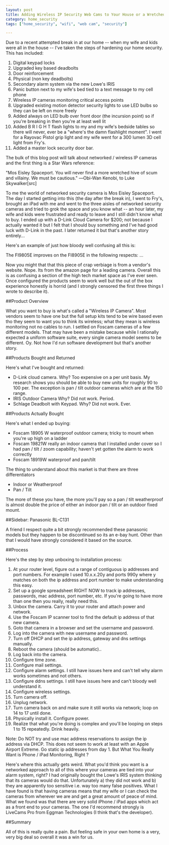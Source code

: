 ```yaml
---
layout: post
title: Adding Wireless IP Security Web Cams to Your House or a Wretched Hive of Scum and Villany
category: home_security
tags: ["home_security", "wifi", "web cam", "security"]

---
```

Due to a recent attempted break in at our home -- when my wife and kids were all in the house -- I've taken the steps of hardening our home security.  This has included:

1. Digital keypad locks
2. Upgraded key based deadbolts
3. Door reinforcement 
4. Physical (non key deadbolts)
5. Secondary alarm system via the new Lowe's IRIS
6. Panic button next to my wife's bed tied to a text message to my cell phone
7. Wireless IP cameras monitoring critical access points
8. Upgraded existing motion detector security lights to use LED bulbs so they can be left on more freely
9. Added always on LED bulb over front door (the incursion point) so if you're breaking in then you're at least well lit
10. Added B R I G H T flash lights to my and my wife's bedside tables so there will never, ever be a "where's the damn flashlight moment".  I went for a Rayovac Pistol grip light and my wife went for a 300 lumen 3D cell light from Fry's.
11. Added a master lock security door bar.

The bulk of this blog post will talk about networked / wireless IP cameras and the first thing is a Star Wars reference: 

"Mos Eisley Spaceport. You will never find a more wretched hive of scum and villainy. We must be cautious."
―Obi-Wan Kenobi, to Luke Skywalker[src]

To me the world of networked security camera is Mos Eisley Spaceport.  The day I started getting into this (the day after the break in), I went to Fry's, brought an iPad with me and went to the three aisles of networked security cameras and tried to grok the space and you know what -- an hour later, my wife and kids were frustrated and ready to leave and I still didn't know what to buy.  I ended up with a D-Link Cloud Camera for $200; not because I actually wanted it but I felt that I should buy something and I've had good luck with D-Link in the past.  I later returned it but that's another story entirely...

Here's an example of just how bloody well confusing all this is:

The FI9805E improves on the FI8905E in the following respects: ...

Now you might that that this piece of crap verbiage is from a vendor's website.  Nope.  Its from the amazon page for a leading camera.  Overall this is as confusing a section of the high tech market space as I've ever seen.  Once configured the products seem to work well but the out of the box experience honestly is horrid (and I strongly censored the first three things I wrote to describe it).

##Product Overview

What you want to buy is what's called a "Wireless IP Camera".  Most vendors seem to have one but the full setup kits tend to be wire based even tho they seem to want you to think its wireless; what they mean is wireless monitoring not no cables to run.  I settled on Foscam cameras of a few different models.   That may have been a mistake because while I rationally expected a uniform software suite, every single camera model seems to be different.  Oy.  Not how I'd run software development but that's another story.

##Products Bought and Returned

Here's what I've bought and returned:

* D-Link cloud camera.  Why?  Too expensive on a per unit basis.  My research shows you should be able to buy new units for roughly 90 to 100 per.  The exception is pan / tilt outdoor cameras which are at the 150 range.
* IRIS Outdoor Camera  Why?  Did not work.  Period.  
* Schlage Deadbolt with Keypad.  Why?  Did not work.  Ever.

##Products Actually Bought

Here's what I ended up buying:

* Foscam 18905 W waterproof outdoor camera; tricky to mount when you're up high on a ladder
* Foscam 19821W really an indoor camera that I installed under cover so I had pan / tilt / zoom capability; haven't yet gotten the alarm to work correctly
* Foscam 18919W waterproof and pan/tilt

The thing to understand about this market is that there are three differentiators

* Indoor or Weatherproof
* Pan / Tilt

The more of these you have, the more you'll pay so a pan / tilt weatherproof is almost double the price of either an indoor pan / tilt or an outdoor fixed mount.

##Sidebar: Panasonic BL-C131

A friend I respect quite a bit strongly recommended these panasonic models but they happen to be discontinued so its an e-bay hunt.  Other than that I would have strongly considered it based on the source.

##Process

Here's the step by step unboxing to installation process:

1.  At your router level, figure out a range of contiguous ip addresses and port numbers.  For example I used 10.x.x.20y and ports 990y where y matches on both the ip address and port number to make understanding this easy.
2.  Set up a google spreadsheet RIGHT NOW to track ip addresses, passwords, mac address, port number, etc.  If you're going to have more than one then you really, really need this.
3.  Unbox the camera.  Carry it to your router and attach power and network.
4.  Use the Foscam IP scanner tool to find the default ip address of that new camera.
5. Goto that camera in a browser and set the username and password.
6. Log into the camera with new username and password.
7. Turn off DHCP and set the ip address, gateway and dns settings manually.
8. Reboot the camera (should be automatic)..
9. Log back into the camera.
10. Configure time zone.
11. Configure mail settings.
12. Configure alarm settings.  I still have issues here and can't tell why alarm works sometimes and not others.
13. Configure ddns settings.  I still have issues here and can't bloody well understand it.
14. Configure wireless settings.
15. Turn camera off.
16. Unplug network.
17. Turn camera back on and make sure it still works via network; loop on 14 to 17 until done.
18. Physically install it.  Configure power.
19. Realize that what you're doing is complex and you'll be looping on steps 1 to 15 repeatedly.  Drink heavily.

Note: Do NOT try and use mac address reservations to assign the ip address via DHCP.  This does not seem to work at least with an Apple Airport Extreme.  Go static ip addresses from day 1.
But What You Really Want is Phone / iPad Monitoring, Right ?

Here's where this actually gets weird.  What you'd think you want is a networked approach to all of this where your cameras are tied into your alarm system, right?  I had originally bought the Lowe's IRIS system thinking that its cameras would do that.  Unfortunately a) they did not work and b) they are apparently too sensitive i.e. way too many false positives.  What I have found is that having cameras means that my wife or I can check the cameras from wherever we are and get a great amount of peace of mind.  What we found was that there are very solid iPhone / iPad apps which act as a front end to your cameras.  The one I'd recommend strongly is LiveCams Pro from Eggman Technologies (I think that's the developer).  

##Summary

All of this is really quite a pain.  But feeling safe in your own home is a very, very big deal so overall it was a win for us.